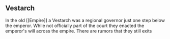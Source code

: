 ## Vestarch
In the old [[Empire]] a Vestarch was a regional governor just one step below the emperor. While not officially part of the court they enacted the emperor's will across the empire. There are rumors that they still exits